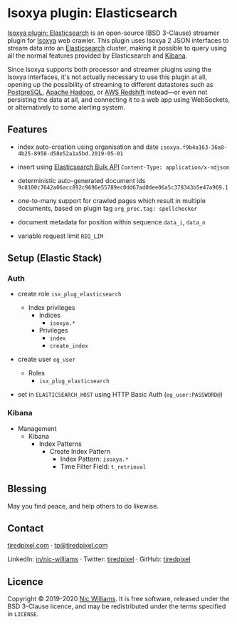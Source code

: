 # Isoxya plugin: Elasticsearch

[Isoxya plugin: Elasticsearch](https://github.com/isoxya/isoxya-plugin-elasticsearch) is an open-source (BSD 3-Clause) streamer plugin for [Isoxya](https://www.isoxya.com/) web crawler. This plugin uses Isoxya 2 JSON interfaces to stream data into an [Elasticsearch](https://www.elastic.co/elasticsearch/) cluster, making it possible to query using all the normal features provided by Elasticsearch and [Kibana](https://www.elastic.co/kibana).

Since Isoxya supports both processor and streamer plugins using the Isoxya interfaces, it's not actually necessary to use this plugin at all, opening up the possibility of streaming to different datastores such as [PostgreSQL](https://www.postgresql.org/), [Apache Hadoop](https://hadoop.apache.org/), or [AWS Redshift](https://aws.amazon.com/redshift/) instead—or even not persisting the data at all, and connecting it to a web app using WebSockets, or alternatively to some alerting system.


## Features

- index auto-creation using organisation and date
  `isoxya.f9b4a163-36a8-4b25-8958-d58e52a1a5bd.2019-05-01`

- insert using [Elasticsearch Bulk API](https://www.elastic.co/guide/en/elasticsearch/reference/current/docs-bulk.html)
  `Content-Type: application/x-ndjson`

- deterministic auto-generated document ids
  `9c8100c7642a06acc892c9696e55789ec0dd67ad0dee06a5c378343b5e47a969.1`

- one-to-many support for crawled pages which result in multiple documents, based on plugin tag
  `org_proc.tag: spellchecker`

- document metadata for position within sequence
  `data_i`, `data_n`

- variable request limit
  `REQ_LIM`


## Setup (Elastic Stack)

### Auth

- create role `isx_plug_elasticsearch`
  - Index privileges
    - Indices
      - `isoxya.*`
    - Privileges
      - `index`
      - `create_index`

- create user `eg_user`
  - Roles
    - `isx_plug_elasticsearch`

- set in `ELASTICSEARCH_HOST` using HTTP Basic Auth (`eg_user:PASSWORD@`)

### Kibana

- Management
  - Kibana
    - Index Patterns
      - Create Index Pattern
        - Index Pattern: `isoxya.*`
        - Time Filter Field: `t_retrieval`


## Blessing

May you find peace, and help others to do likewise.


## Contact

[tiredpixel.com](https://www.tiredpixel.com/) · [tp@tiredpixel.com](mailto:tp@tiredpixel.com)

LinkedIn: [in/nic-williams](https://www.linkedin.com/in/nic-williams/) · Twitter: [tiredpixel](https://twitter.com/tiredpixel) · GitHub: [tiredpixel](https://github.com/tiredpixel)


## Licence

Copyright © 2019-2020 [Nic Williams](https://www.tiredpixel.com/). It is free software, released under the BSD 3-Clause licence, and may be redistributed under the terms specified in `LICENSE`.
